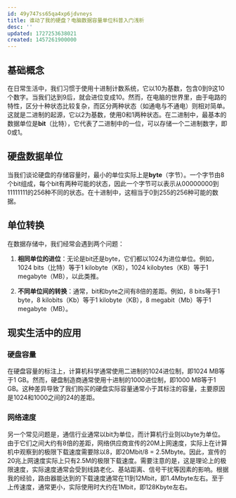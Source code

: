```yaml
---
id: 49y747ss65qa4xp6jdvneys
title: 谁动了我的硬盘？电脑数据容量单位科普入门浅析
desc: ''
updated: 1727253638021
created: 1457261900000
---
```

## 基础概念

在日常生活中，我们习惯于使用十进制计数系统，它以10为基数，包含0到9这10个数字。当我们达到9后，就会进位变成10。然而，在电脑的世界里，由于电路的特性，区分十种状态比较复杂，而区分两种状态（如通电与不通电）则相对简单。这就是二进制的起源，它以2为基数，使用0和1两种状态。在二进制中，最基本的数据单位是**bit**（比特），它代表了二进制中的一位，可以存储一个二进制数字，即0或1。

## 硬盘数据单位

当我们谈论硬盘的存储容量时，最小的单位实际上是**byte**（字节）。一个字节由8个bit组成，每个bit有两种可能的状态，因此一个字节可以表示从00000000到11111111的256种不同的状态。在十进制中，这相当于0到255的256种可能的数据。

## 单位转换

在数据存储中，我们经常会遇到两个问题：

1. **相同单位的进位**：无论是bit还是byte，它们都以1024为进位单位。例如，1024 bits（比特）等于1 kilobyte（KB），1024 kilobytes（KB）等于1 megabyte（MB），以此类推。

2. **不同单位间的转换**：通常，bit和byte之间有8倍的差距。例如，8 bits等于1 byte，8 kilobits（Kb）等于1 kilobyte（KB），8 megabit（Mb）等于1 megabyte（MB）。

## 现实生活中的应用

### 硬盘容量

在硬盘容量的标注上，计算机科学通常使用二进制的1024进位制，即1024 MB等于1 GB。然而，硬盘制造商通常使用十进制的1000进位制，即1000 MB等于1 GB。这种差异导致了我们购买的硬盘实际容量通常小于其标注的容量，主要原因是1024和1000之间的24的差距。

### 网络速度

另一个常见问题是，通信行业通常以bit为单位，而计算机行业则以byte为单位。由于它们之间大约有8倍的差距，网络供应商宣传的20M上网速度，实际上在计算机中观察到的极限下载速度需要除以8，即20Mbit/8 = 2.5Mbyte。因此，宣传的20兆上网速度实际上只有2.5M的极限下载速度。需要注意的是，这是理论上的极限速度，实际速度通常会受到线路老化、基站距离、信号干扰等因素的影响。根据我的经验，路由器能达到的下载速度通常在11到12Mbit，即1.4Mbyte左右。至于上传速度，通常更小，实际使用时大约在1Mbit，即128Kbyte左右。